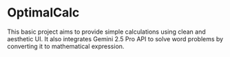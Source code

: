 # OptimalCalc
This basic project aims to provide simple calculations using clean and aesthetic UI. It also integrates Gemini 2.5 Pro API to solve word problems by converting it to mathematical expression.
